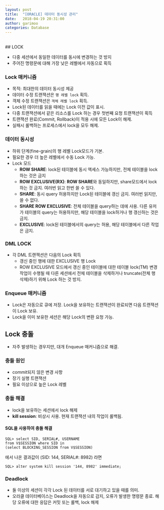 ```yaml
---
layout: post
title:  "[ORACLE] 데이터 동시성 관리"
date:   2018-04-19 20:31:00
author: garimoo
categories: Database
---
```

<br/>
## LOCK

* 다중 세션에서 동일한 데이터를 동시에 변경하는 것 방지
* 주어진 명령문에 대해 가장 낮은 레벨에서 자동으로 획득

### Lock 매커니즘

* 목적: 최대한의 데이터 동시성 제공
* 데이터 수정 트랜잭션은 `행 레벨 lock` 획득.
* 객체 수정 트랜잭션은 `객체 레벨 lock` 획득.
* Lock된 데이터를 읽을 때에는 Lock 이전 값이 표시.
* 다중 트랜잭션에서 같은 리소스를 Lock 하는 경우 첫번째 요청 트랜잭션이 획득
* 트랜잭션 완료(Commit, Rollback)이 적용 시에 모든 Lock이 해제.
* 실패시 롤백하는 프로세스에서 lock을 모두 해제.

### 데이터 동시성

* 하위 단계(fine-grain)의 행 레벨 Lock모드가 기본.
* 필요한 경우 더 높은 레벨에서 수동 Lock 가능.
* Lock 모드
    * **ROW SHARE**: lock된 테이블에 동시 액세스 가능하지만, 전체 테이블을 lock하는 것은 금지
    * **ROW EXCLUSIVE(RX)**: **ROW SHARE**와 동일하지만, share모드에서 lock하는 것 금지. 여러번 읽고 한번 쓸 수 있다.
    * **SHARE**: 동시 query 허용하지만 Lock된 테이블에 갱신 금지. 여러번 읽지만, 쓸 수 없다.
    * **SHARE ROW EXCLUSIVE**: 전체 테이블을 query하는 데에 사용. 다른 유저가 테이블의 query는 허용하지만, 해당 테이블을 lock하거나 행 갱신하는 것은 금지.
    * **EXCLUSIVE**: lock된 테이블에서의 query는 허용, 해당 테이블에서 다른 작업은 금지.

### DML LOCK

* 각 DML 트랜잭션은 다음의 Lock 획득
    * 갱신 중인 행에 대한 EXCLUSIVE 행 Lock
    * ROW EXCLUSIVE 모드에서 갱신 중인 테이블에 대한 테이블 lock(TM)
    변경 작업이 수행될 때 다른 세션에서 전체 테이블을 삭제하거나 truncate(전체 행 삭제)하기 위해 Lock 하는 것 방지.

### Enqueue 매커니즘

* Lock은 자동으로 큐에 저장. Lock을 보유하는 트랜잭션이 완료되면 다음 트랜잭션이 Lock 보유.
* Lock을 이미 보유한 세션은 해당 Lock의 변환 요청 가능.

## Lock 충돌

* 자주 발생하는 경우지만, 대개 Enqueue 매커니즘으로 해결.

### 충돌 원인

* commit되지 않은 변경 사항
* 장기 실행 트랜잭션
* 필요 이상으로 높은 Lock 레벨

### 충돌 해결

* lock을 보유하는 세션에서 lock 해제
* **kill session**: 비상시 사용. 현재 트랜잭션 내의 작업이 롤백됨.

#### SQL을 사용하여 충돌 해결

```
SQL> select SID, SERIAL#, USERNAME
from V$SESSION where SID in
(select BLOCKING_SESSION from V$SESSION)
```

에서 나온 결과값이 (SID: 144, SERIAL#: 8982) 라면

```
SQL> alter system kill session '144, 8982' immediate;
```

### Deadlock

* 둘 이상의 세션이 각각 Lock 된 데이터를 서로 대기하고 있을 때를 의미.
* 오라클 데이터베이스는 Deadlock을 자동으로 감지, 오류가 발생한 명령문 종료. 해당 오류에 대한 응답은 커밋 또는 롤백, lock 해제
